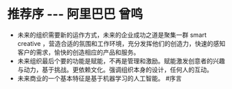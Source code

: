 # 推荐序 --- 阿里巴巴 曾鸣
- 未来的组织需要新的运作方式，未来的企业成功之道是聚集一群 smart creative ，营造合适的氛围和工作环境，充分发挥他们的创造力，快速的感知客户的需求，愉快的创造相应的产品和服务。
- 未来组织最后个要的功能是赋能，不再是管理和激励。赋能激发创意者的兴趣与动力，基于挑战。更依赖文化。强调组织本身的设计，任何人的互动。
- 未来商业的一个基本特征是基于机器学习的人工智能。
#序言


